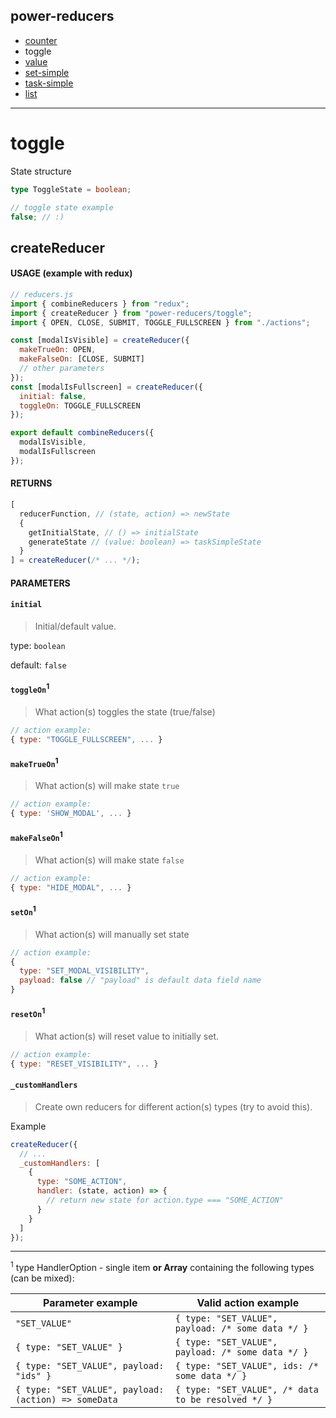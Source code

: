 ## power-reducers

- [counter](./counter.md)
- toggle
- [value](./value.md)
- [set-simple](./set-simple.md)
- [task-simple](./task-simple.md)
- [list](./list.md)

---

# toggle

State structure

```ts
type ToggleState = boolean;
```

```js
// toggle state example
false; // :)
```

## createReducer

#### USAGE (example with redux)

```js
// reducers.js
import { combineReducers } from "redux";
import { createReducer } from "power-reducers/toggle";
import { OPEN, CLOSE, SUBMIT, TOGGLE_FULLSCREEN } from "./actions";

const [modalIsVisible] = createReducer({
  makeTrueOn: OPEN,
  makeFalseOn: [CLOSE, SUBMIT]
  // other parameters
});
const [modalIsFullscreen] = createReducer({
  initial: false,
  toggleOn: TOGGLE_FULLSCREEN
});

export default combineReducers({
  modalIsVisible,
  modalIsFullscreen
});
```

#### RETURNS

```javascript
[
  reducerFunction, // (state, action) => newState
  {
    getInitialState, // () => initialState
    generateState // (value: boolean) => taskSimpleState
  }
] = createReducer(/* ... */);
```

#### PARAMETERS

#### **`initial`**

> Initial/default value.

type: `boolean`

default: `false`

#### **`toggleOn`<sup>1</sup>**

> What action(s) toggles the state (true/false)

```js
// action example:
{ type: "TOGGLE_FULLSCREEN", ... }
```

#### **`makeTrueOn`<sup>1</sup>**

> What action(s) will make state `true`

```js
// action example:
{ type: 'SHOW_MODAL', ... }
```

#### **`makeFalseOn`<sup>1</sup>**

> What action(s) will make state `false`

```js
// action example:
{ type: "HIDE_MODAL", ... }
```

#### **`setOn`<sup>1</sup>**

> What action(s) will manually set state

```js
// action example:
{
  type: "SET_MODAL_VISIBILITY",
  payload: false // "payload" is default data field name
}
```

#### **`resetOn`<sup>1</sup>**

> What action(s) will reset value to initially set.

```js
// action example:
{ type: "RESET_VISIBILITY", ... }
```

#### **`_customHandlers`**

> Create own reducers for different action(s) types (try to avoid this).

Example

```javascript
createReducer({
  // ...
  _customHandlers: [
    {
      type: "SOME_ACTION",
      handler: (state, action) => {
        // return new state for action.type === "SOME_ACTION"
      }
    }
  ]
});
```

---

<sup>1</sup> type HandlerOption - single item **or Array** containing the following types (can be mixed):

| Parameter example                                    | Valid action example                               |
| ---------------------------------------------------- | -------------------------------------------------- |
| `"SET_VALUE"`                                        | `{ type: "SET_VALUE", payload: /* some data */ }`  |
| `{ type: "SET_VALUE" }`                              | `{ type: "SET_VALUE", payload: /* some data */ }`  |
| `{ type: "SET_VALUE", payload: "ids" }`              | `{ type: "SET_VALUE", ids: /* some data */ }`      |
| `{ type: "SET_VALUE", payload: (action) => someData` | `{ type: "SET_VALUE", /* data to be resolved */ }` |
